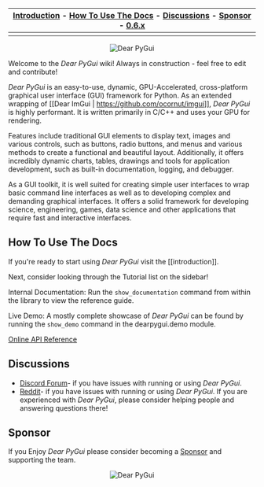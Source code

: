| [Introduction](#introduction) - [How To Use The Docs](#how-to-use-the-docs) - [Discussions](#discussions) - [Sponsor](#sponsor) - [0.6.x](https://github.com/hoffstadt/DearPyGui_06/wiki) |
|----|
||

<div align="center">
  <img src="https://github.com/hoffstadt/DearPyGui/blob/assets/newlogo.jpg?raw=true" alt="Dear PyGui">
</div>


Welcome to the _Dear PyGui_ wiki! Always in construction - feel free to edit and contribute!

_Dear PyGui_ is an easy-to-use, dynamic, GPU-Accelerated, cross-platform graphical user interface (GUI) framework for Python. As an extended wrapping of [[Dear ImGui | https://github.com/ocornut/imgui]], _Dear PyGui_ is highly performant. It is written primarily in C/C++ and uses your GPU for rendering.

Features include traditional GUI elements to display text, images and various controls, such as buttons, radio buttons, and menus and various methods to create a functional and beautiful layout. Additionally, it offers incredibly dynamic charts, tables, drawings and tools for application development, such as built-in documentation, logging, and debugger.

As a GUI toolkit, it is well suited for creating simple user interfaces to wrap basic command line interfaces as well as to developing complex and demanding graphical interfaces. It offers a solid framework for developing science, engineering, games, data science and other applications that require fast and interactive interfaces.

## How To Use The Docs
If you're ready to start using _Dear PyGui_ visit the [[introduction]].

Next, consider looking through the Tutorial list on the sidebar!

Internal Documentation: Run the `show_documentation` command from within the library to view the reference guide.

Live Demo: A mostly complete showcase of _Dear PyGui_ can be found by running the `show_demo` command in the dearpygui.demo module.

[Online API Reference](https://hoffstadt.github.io/DearPyGui/index.html)

## Discussions
- [Discord Forum](https://discord.gg/tyE7Gu4)- if you have issues with running or using _Dear PyGui_.
- [Reddit](https://www.reddit.com/r/DearPyGui/)- if you have issues with running or using _Dear PyGui_. If you are experienced with _Dear PyGui_, please consider helping people and answering questions there! 

## Sponsor
If you Enjoy _Dear PyGui_ please consider becoming a [Sponsor](https://github.com/hoffstadt/DearPyGui/wiki/Sponsors) and supporting the team.

<div align="center">
  <img src="https://github.com/hoffstadt/DearPyGui/blob/assets/linuxthemes.PNG?raw=true" alt="Dear PyGui">
</div>